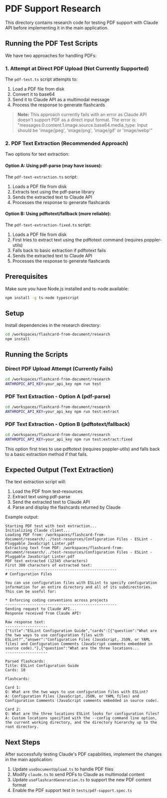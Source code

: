 # PDF Support Research

This directory contains research code for testing PDF support with Claude API before implementing it in the main application.

## Running the PDF Test Scripts

We have two approaches for handling PDFs:

### 1. Attempt at Direct PDF Upload (Not Currently Supported)

The `pdf-test.ts` script attempts to:
1. Load a PDF file from disk
2. Convert it to base64
3. Send it to Claude API as a multimodal message
4. Process the response to generate flashcards

> **Note:** This approach currently fails with an error as Claude API doesn't support PDF as a direct input format. The error is: "messages.0.content.1.image.source.base64.media_type: Input should be 'image/jpeg', 'image/png', 'image/gif' or 'image/webp'"

### 2. PDF Text Extraction (Recommended Approach)

Two options for text extraction:

#### Option A: Using pdf-parse (may have issues):
The `pdf-text-extraction.ts` script:
1. Loads a PDF file from disk
2. Extracts text using the pdf-parse library 
3. Sends the extracted text to Claude API
4. Processes the response to generate flashcards

#### Option B: Using pdftotext/fallback (more reliable):
The `pdf-text-extraction-fixed.ts` script:
1. Loads a PDF file from disk
2. First tries to extract text using the pdftotext command (requires poppler-utils)
3. Falls back to basic extraction if pdftotext fails
4. Sends the extracted text to Claude API
5. Processes the response to generate flashcards

## Prerequisites

Make sure you have Node.js installed and ts-node available:

```bash
npm install -g ts-node typescript
```

## Setup

Install dependencies in the research directory:

```bash
cd /workspaces/flashcard-from-document/research
npm install
```

## Running the Scripts

### Direct PDF Upload Attempt (Currently Fails)

```bash
cd /workspaces/flashcard-from-document/research
ANTHROPIC_API_KEY=your_api_key npm run test
```

### PDF Text Extraction - Option A (pdf-parse)

```bash
cd /workspaces/flashcard-from-document/research
ANTHROPIC_API_KEY=your_api_key npm run test:extract
```

### PDF Text Extraction - Option B (pdftotext/fallback)

```bash
cd /workspaces/flashcard-from-document/research
ANTHROPIC_API_KEY=your_api_key npm run test:extract:fixed
```

This option first tries to use pdftotext (requires poppler-utils) and falls back to a basic extraction method if that fails.

## Expected Output (Text Extraction)

The text extraction script will:
1. Load the PDF from test-resources
2. Extract text using pdf-parse
3. Send the extracted text to Claude API
4. Parse and display the flashcards returned by Claude

Example output:
```
Starting PDF test with text extraction...
Initializing Claude client...
Loading PDF from: /workspaces/flashcard-from-document/research/../test-resources/Configuration Files - ESLint - Pluggable JavaScript Linter.pdf
Extracting text from PDF: /workspaces/flashcard-from-document/research/../test-resources/Configuration Files - ESLint - Pluggable JavaScript Linter.pdf
PDF text extracted (12345 characters)
First 300 characters of extracted text:
--------------------------------------------------
# Configuration Files

You can use configuration files with ESLint to specify configuration information for an entire directory and all of its subdirectories. This can be useful for:

* Enforcing coding conventions across projects
--------------------------------------------------
Sending request to Claude API...
Response received from Claude API!

Raw response text:
-------------------
{"title":"ESLint Configuration Guide","cards":[{"question":"What are the two ways to use configuration files with ESLint?","answer":"Configuration Files (JavaScript, JSON, or YAML files) and Configuration Comments (JavaScript comments embedded in source code)."},{"question":"What are the three locations...
-------------------

Parsed flashcards:
Title: ESLint Configuration Guide
Cards: 10

Flashcards:

Card 1:
Q: What are the two ways to use configuration files with ESLint?
A: Configuration Files (JavaScript, JSON, or YAML files) and Configuration Comments (JavaScript comments embedded in source code).

Card 2:
Q: What are the three locations ESLint looks for configuration files?
A: Custom locations specified with the --config command line option, the current working directory, and the directory hierarchy up to the root directory.
```

## Next Steps

After successfully testing Claude's PDF capabilities, implement the changes in the main application:

1. Update `useDocumentUpload.ts` to handle PDF files
2. Modify `claude.ts` to send PDFs to Claude as multimodal content
3. Update `useFlashcardGeneration.ts` to support the new PDF content format
4. Enable the PDF support test in `tests/pdf-support.spec.ts`